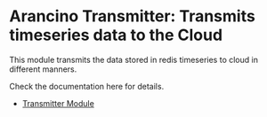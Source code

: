 # Arancino Transmitter: Transmits timeseries data to the Cloud

This module transmits the data stored in redis timeseries to cloud in different manners.

Check the documentation here for details.

- [Transmitter Module](docs/TRANSMITTER.md)